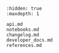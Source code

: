 ```{include} README.md

```

```{toctree}
:hidden: true
:maxdepth: 1

api.md
notebooks.md
changelog.md
developer_docs.md
references.md
```
